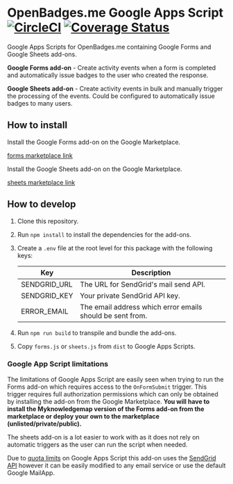 # OpenBadges.me Google Apps Script  [![CircleCI](https://circleci.com/gh/harrymitchinson/openbadges-google-apps-script.svg?style=svg)](https://circleci.com/gh/harrymitchinson/openbadges-google-apps-script) [![Coverage Status](https://coveralls.io/repos/github/harrymitchinson/openbadges-google-apps-script/badge.svg?branch=coveralls)](https://coveralls.io/github/harrymitchinson/openbadges-google-apps-script?branch=coveralls)

Google Apps Scripts for OpenBadges.me containing Google Forms and Google Sheets add-ons.

**Google Forms add-on** - Create activity events when a form is completed and automatically issue badges to the user who created the response.

**Google Sheets add-on** - Create activity events in bulk and manually trigger the processing of the events. Could be configured to automatically issue badges to many users.

## How to install

Install the Google Forms add-on on the Google Marketplace.

[forms marketplace link](https://google.com)

Install the Google Sheets add-on on the Google Marketplace.

[sheets marketplace link](https://google.com)

## How to develop

1. Clone this repository.
2. Run `npm install` to install the dependencies for the add-ons.
3. Create a `.env` file at the root level for this package with the following keys:

    | Key | Description |
    |--|--|
    | SENDGRID_URL | The URL for SendGrid's mail send API. |
    | SENDGRID_KEY | Your private SendGrid API key. |
    | ERROR_EMAIL | The email address which error emails should be sent from. |

4. Run `npm run build` to transpile and bundle the add-ons.
5. Copy `forms.js` or `sheets.js` from `dist` to Google Apps Scripts.

### Google App Script limitations

The limitations of Google Apps Script are easily seen when trying to run the Forms add-on which requires access to the `OnFormSubmit` trigger. This trigger requires full authorization permissions which can only be obtained by installing the add-on from the Google Marketplace. **You will have to install the Myknowledgemap version of the Forms add-on from the marketplace or deploy your own to the marketplace (unlisted/private/public).**

The sheets add-on is a lot easier to work with as it does not rely on automatic triggers as the user can run the script when needed.

Due to [quota limits][1] on Google Apps Script this add-on uses the [SendGrid API][2] however it can be easily modified to any email service or use the default Google MailApp.

[1]: https://developers.google.com/apps-script/guides/services/quotas
[2]: https://sendgrid.com/docs/API_Reference/Web_API_v3/Mail/index.html
